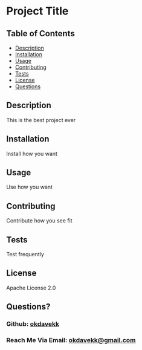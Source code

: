     
    
# Project Title

## Table of Contents

- [Description](#description)
- [Installation](#installation)
- [Usage](#usage)
- [Contributing](#contributing)
- [Tests](#tests)
- [License](#license)
- [Questions](#questions)

## Description 

This is the best project ever

## Installation 

Install how you want

## Usage 

Use how you want

## Contributing 

Contribute how you see fit

## Tests 

Test frequently  

## License

Apache License 2.0


## Questions?

### Github: [okdavekk](https://github.com/okdavekk)

### Reach Me Via Email: okdavekk@gmail.com

